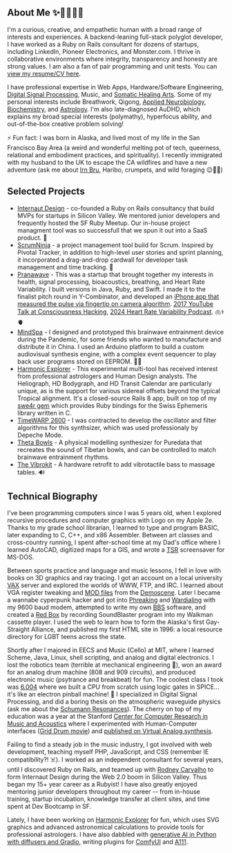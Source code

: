 ## About Me  ✨🧠🏳️‍🌈🦄
I'm a curious, creative, and empathetic human with a broad range of interests and experiences. A backend-leaning full-stack polyglot developer, I have worked as a Ruby on Rails consultant for dozens of startups, including LinkedIn, Pioneer Electronics, and Monster.com. I thrive in collaborative environments where integrity, transparency and honesty are strong values. I am also a fan of pair programming and unit tests. You can [view my resume/CV here](https://www.dropbox.com/scl/fi/m8czq4uwaij4aooh4jn1f/DAVID-LOWENFELS-CV.pdf?rlkey=0a5qeyx99znogz15d7qnnyw6u&dl=0).

I have professional expertise in Web Apps, Hardware/Software Engineering, [Digital Signal Processing](https://soundcloud.com/lowenlabs/theta-bowls), Music, and [Somatic Healing Arts](http://fullspectrumbodywork.com). Some of my personal interests include Breathwork, Qigong, [Applied Neurobiology](http://pranawave.net), [Biochemistry](https://hypochlorous.info), and [Astrology](http://harmonic-explorer.onrender.com). I'm also late-diagnosed AuDHD, which explains my broad special interests (polymathy), hyperfocus ability, and out-of-the-box creative problem solving! 

⚡ Fun fact: I was born in Alaska, and lived most of my life in the San Francisco Bay Area (a weird and wonderful melting pot of tech, queerness, relational and embodiment practices, and spirituality). I recently immigrated with my husband to the UK to escape the CA wildfires and have a new adventure (ask me about [Irn Bru](https://www.youtube.com/watch?v=vcQgrYS61Rw), Haribo, crumpets, and wild foraging 😉🏴󠁧󠁢󠁳󠁣󠁴󠁿🏴󠁧󠁢󠁥󠁮󠁧󠁿)

## Selected Projects

- [Internaut Design](https://web.archive.org/web/20140604170316/http://internautdesign.com/ruby_on_rails_consulting) - co-founded a Ruby on Rails consultancy that build MVPs for startups in Silicon Valley. We mentored junior developers and frequently hosted the SF Ruby Meetup. Our in-house project managment tool was so successfull that we spun it out into a SaaS product. 💎
- [ScrumNinja](https://web.archive.org/web/20130605162410/http://www.scrumninja.com/scrum-software) - a project management tool build for Scrum. Inspired by Pivotal Tracker, in addition to high-level user stories and sprint planning, it incorporated a drag-and-drop cardwall for developer task management and time tracking. 🥷
- [Pranawave](http://pranawave.net) - This was a startup that brought together my interests in health, signal processing, bioacoustics, breathing, and Heart Rate Variability. I built versions in Java, Ruby, and Swift. I made it to the finalist pitch round in Y-Combinator, and developed an [iPhone app that measured the pulse via fingertip on camera algorithm](https://www.youtube.com/watch?v=qhjVVUs5u6Q). [2017 YouTube Talk at Consciousness Hacking](https://www.youtube.com/watch?v=lvb7IdhT48c), [2024 Heart Rate Variability Podcast](https://www.youtube.com/watch?v=ZV5i2Fo5DwY). 🫁⚕🫀
- [MindSpa](https://lowenlabs.org/projects/audiovisual/) - I designed and prototyped this brainwave entrainment device during the Pandemic, for some friends who wanted to manufacture and distribute it in China. I used an Arduino platform to build a custom audiovisual synthesis engine, with a complex event sequencer to play back user programs stored on EEPROM. 🧠🚥
- [Harmonic Explorer](http://harmonic-explorer.onrender.com) - This experimental multi-tool has received interest from professional astrologers and Human Design analysts. The Heliograph, HD Bodygraph, and HD Transit Calendar are particularly unique, as is the support for various sidereal offsets beyond the typical Tropical alignment. It's a closed-source Rails 8 app, built on top of my [swe4r gem](https://github.com/dfl/swe4r) which provides Ruby bindings for the Swiss Ephemeris library written in C.
- [TimeWARP 2600](https://www.airmusictech.com/virtual-instruments/timewarp-2600/) - I was contracted to develop the oscillator and filter algorithms for this synthsizer, which was used professionaly by Depeche Mode.
- [Theta Bowls](https://soundcloud.com/lowenlabs/theta-bowls) - A physical modelling synthesizer for Puredata that recreates the sound of Tibetan bowls, and can be controlled to match brainwave entrainment rhythms.
- [The Vibrokit](https://fullspectrumbodywork.com/vibrokit) - A hardware retrofit to add vibrotactile bass to massage tables. 🔊

## Technical Biography

I've been programming computers since I was 5 years old, when I explored recursive procedures and computer graphics with Logo on my Apple 2e.
Thanks to my grade school librarian, I learned to type and program BASIC, later expanding to C, C++, and x86 Assembler.
Between art classes and cross-country running, I spent after-school time at my Dad's office where I learned AutoCAD, digitized maps for a GIS, and wrote a [TSR](https://en.wikipedia.org/wiki/Terminate-and-stay-resident_program) screensaver for MS-DOS.

Between sports practice and language and music lessons, I fell in love with books on 3D graphics and ray tracing. I got an account on a local university [VAX](https://en.wikipedia.org/wiki/VAX) server and explored the worlds of WWW, FTP, and IRC. I learned about VGA register tweaking and [MOD files](https://en.wikipedia.org/wiki/MOD_(file_format)) from the [Demoscene](https://en.wikipedia.org/wiki/Demoscene). Later I became a wannabe cyperpunk hacker and got into [Phreaking](https://en.wikipedia.org/wiki/Phreaking) and [Wardialing](https://en.wikipedia.org/wiki/Wardialing) with my 9600 baud modem, attempted to write my own [BBS](https://en.wikipedia.org/wiki/Bulletin_board_system) software, and created a [Red Box](https://en.wikipedia.org/wiki/Red_box_(phreaking)) by recording SoundBlaster program into my Walkman cassette player. I used the web to learn how to form the Alaska's first Gay-Straight Alliance, and published my first HTML site in 1996: a local resource directory for LGBT teens across the state.

Shortly after I majored in EECS and Music (Cello) at MIT, where I learned Scheme, Java, Linux, shell scripting, and analog and digital electronics. I lost the robotics team (terrible at mechanical engineering 🙈), won an award for an analog drum machine (808 and 909 circuits), and produced electronic music (psytrance and breakbeat) for fun. The coolest class I took was [6.004](https://ocw.mit.edu/courses/6-004-computation-structures-spring-2017/) where we built a CPU from scratch using logic gates in SPICE... it's like an electron pinball machine! 🤯 I specialized in Digital Signal Processing, and did a boring thesis on the atmospheric waveguide physics (ask me about the [Schumann Resonances](https://en.wikipedia.org/wiki/Schumann_resonances)). The cherry on top of my education was a year at the Stanford [Center for Computer Research in Music and Acoustics](https://ccrma.stanford.edu) where I experimented with Human-Computer interfaces ([Grid Drum movie](https://www.youtube.com/watch?v=SxJYFXAJmGs)) and [published on Virtual Analog synthesis](https://secure.aes.org/forum/pubs/conventions/?elib=12340).

Failing to find a steady job in the music industry, I got involved with web development, teaching myself PHP, JavaScript, and CSS (remember IE compatibility?! ☠️). I worked as an independent consultant for several years, until I discovered Ruby on Rails, and teamed up with [Rodney Carvalho](https://www.linkedin.com/in/rodneyjcarvalho/) to form Internaut Design during the Web 2.0 boom in Silicon Valley. Thus began my 15+ year career as a Rubyist! I have also greatly enjoyed mentoring junior developers throughout my career -- from in-house training, startup incubation, knowledge transfer at client sites, and time spent at Dev Bootcamp in SF.

Lately, I have been working on [Harmonic Explorer](http://harmonic-explorer.onrender.com) for fun, which uses SVG graphics and advanced astronomical calculations to provide tools for professional astrologers. I have also dabbled with [generative AI in Python with diffusers and Gradio](https://github.com/dfl/diffusers-playground), writing plugins for [ComfyUI](https://github.com/dfl/ComfyUI-StyleGan) and [A111](https://github.com/dfl/sd-webui-gan-generator).
